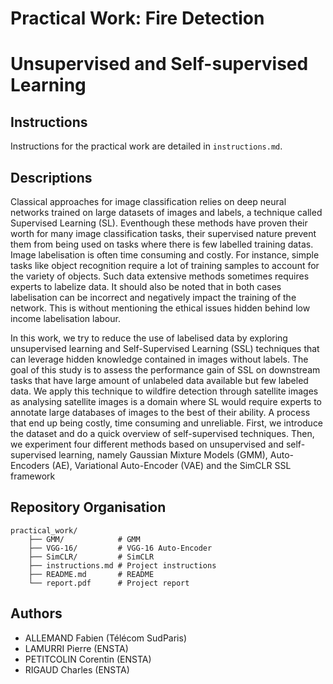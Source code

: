 # Practical Work: Fire Detection

# Unsupervised and Self-supervised Learning

## Instructions
Instructions for the practical work are detailed in `instructions.md`.

## Descriptions
Classical approaches for image classification relies on deep neural networks trained on large datasets of images and labels, a technique called Supervised Learning (SL). Eventhough these methods have proven their worth for many image classification tasks, their supervised nature prevent them from being used on tasks where there is few labelled training datas. Image labelisation is often time consuming and costly. For instance, simple tasks like object recognition require a lot of training samples to account for the variety of objects. Such data extensive methods sometimes requires experts to labelize data. It should also be noted that in both cases labelisation can be incorrect and negatively impact the training of the network. This is without mentioning the ethical issues hidden behind low income labelisation labour.

In this work, we try to reduce the use of labelised data by exploring unsupervised learning and Self-Supervised Learning (SSL) techniques that can leverage hidden knowledge contained in images without labels. The goal of this study is to assess the performance gain of SSL on downstream tasks that have large amount of unlabeled data available but few labeled data. We apply this technique to wildfire detection through satellite images as analysing satellite images is a domain where SL would require experts to annotate large databases of images to the best of their ability. A process that end up being costly, time consuming and unreliable. First, we introduce the dataset and do a quick overview of self-supervised techniques. Then, we experiment four different methods based on unsupervised and self-supervised learning, namely Gaussian Mixture Models (GMM), Auto-Encoders (AE), Variational Auto-Encoder (VAE) and the SimCLR SSL framework

## Repository Organisation
```
practical_work/
    ├── GMM/            # GMM
    ├── VGG-16/         # VGG-16 Auto-Encoder
    ├── SimCLR/         # SimCLR
    ├── instructions.md # Project instructions
    ├── README.md       # README
    └── report.pdf      # Project report
```

## Authors
- ALLEMAND Fabien (Télécom SudParis)
- LAMURRI Pierre (ENSTA)
- PETITCOLIN Corentin (ENSTA)
- RIGAUD Charles (ENSTA)
